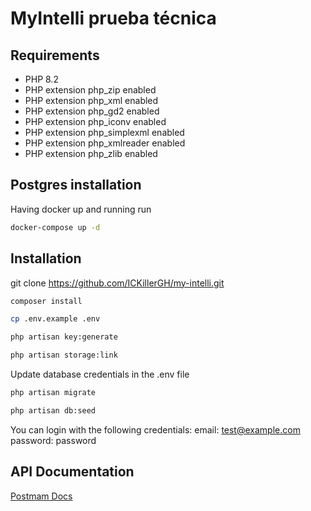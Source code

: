 # MyIntelli prueba técnica

## Requirements

-   PHP 8.2
-   PHP extension php_zip enabled
-   PHP extension php_xml enabled
-   PHP extension php_gd2 enabled
-   PHP extension php_iconv enabled
-   PHP extension php_simplexml enabled
-   PHP extension php_xmlreader enabled
-   PHP extension php_zlib enabled

## Postgres installation

Having docker up and running run

```bash
docker-compose up -d
```

## Installation

git clone https://github.com/ICKillerGH/my-intelli.git

```bash
composer install

cp .env.example .env

php artisan key:generate

php artisan storage:link
```

Update database credentials in the .env file

```bash
php artisan migrate

php artisan db:seed
```

You can login with the following credentials:
email: test@example.com
password: password

## API Documentation

[Postmam Docs](https://documenter.getpostman.com/view/12742247/2sA3XWcyZH)
